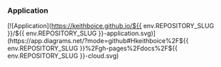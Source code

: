 ### Application

[![Application](https://keithboice.github.io/${{ env.REPOSITORY_SLUG }}/${{ env.REPOSITORY_SLUG }}-application.svg)](https://app.diagrams.net/?mode=github#Hkeithboice%2F${{ env.REPOSITORY_SLUG }}%2Fgh-pages%2Fdocs%2F${{ env.REPOSITORY_SLUG }}-cloud.svg)
